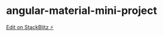 # angular-material-mini-project

[Edit on StackBlitz ⚡️](https://stackblitz.com/edit/angular-material-example-achne1)
